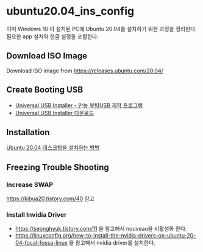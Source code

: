 # ubuntu20.04_ins_config
이미 Windows 10 이 설치된 PC에 Ubuntu 20.04를 설치하기 위한 과정을 정리한다.
필요한 app 설치와 한글 설정을 포함한다.

## Download ISO Image
Download ISO image from https://releases.ubuntu.com/20.04/

## Create Booting USB 
- [Universal USB Installer - 만능 부팅USB 제작 프로그램](https://pythonkim.tistory.com/70)
- [Universal USB Installer 다운로드](http://www.pendrivelinux.com/universal-usb-installer-easy-as-1-2-3/)

## Installation
[Ubuntu 20.04 데스크탑을 설치하는 방법](https://kogoza.tistory.com/entry/Ubuntu-2004-%EB%8D%B0%EC%8A%A4%ED%81%AC%ED%83%91%EC%9D%84-%EC%84%A4%EC%B9%98%ED%95%98%EB%8A%94-%EB%B0%A9%EB%B2%95)

## Freezing Trouble Shooting

### Increase SWAP
https://kibua20.tistory.com/40 참고

### Install Invidia Driver
- https://seonghyuk.tistory.com/11 을 참고해서 nouveau을 비활성화 한다.
- https://linuxconfig.org/how-to-install-the-nvidia-drivers-on-ubuntu-20-04-focal-fossa-linux 을 참고해서 nvidia driver를 설치한다.


